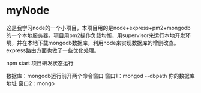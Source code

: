 # myNode
这是我学习node的一个小项目，本项目用的是node+express+pm2+mongodb的一个本地服务器。项目用pm2操作负载均衡，用supervisor来运行本地开发环境，并在本地下载mongodb数据库，利用node来实现数据库的增删改查。
express路由方面也做了一些优化处理。

npm start
项目研发状态运行

数据库：mongodb运行前开两个命令窗口
窗口1：mongod --dbpath 你的数据库地址
窗口2：mongo
